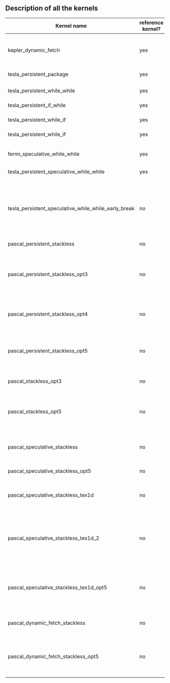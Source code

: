 ## Description of all the kernels

| Kernel name          | reference kernel? | algorithm   | data structure     | cuda threads | implementation techniques                                | additional optimizations |
| -------------------- | ----------------- | ----------- | ------------------ | ------------ | -------------------------------------------------------- | ------------------------ |
| kepler_dynamic_fetch | yes               | stack-based | BVHLayout_Compact2 | persistent   | while-while, speculative traversal, dynamic ray-fetching |                          |
|tesla_persistent_package              | yes               | stack-based  | BVHLayout_AOS/SOA_AOS/SOA    | persistent     | package                                                        ||
| |  |  |  |  |  ||
|tesla_persistent_while_while               | yes               | stack-based  | BVHLayout_AOS/SOA_AOS/SOA    | persistent     | while-while                                                    ||
|tesla_persistent_if_while                | yes               | stack-based  | BVHLayout_AOS/SOA_AOS/SOA    | persistent     | if-while                                                       ||
|tesla_persistent_while_if                | yes               | stack-based  | BVHLayout_AOS/SOA_AOS/SOA    | persistent     | while-if                                                       ||
|tesla_persistent_while_if | yes | stack-based | BVHLayout_AOS/SOA_AOS/SOA | persistent | if-if ||
| |  |  |  |  |  ||
|fermi_speculative_while_while                 | yes               | stack-based  | BVHLayout_Compact            | non-persistent | while-while, speculative traversal                             ||
|tesla_persistent_speculative_while_while|  yes               | stack-based  | BVHLayout_AOS/SOA_AOS/SOA    | persistent     | while-while                                                    ||
|tesla_persistent_speculative_while_while_early_break | no                | stack-based  | BVHLayout_AOS/SOA_AOS/SOA    | persistent     | while-while                                                    |break traversal loop if more than 16 threads in a warp have found triangles or exited the loop|
| |  |  |  |  |  ||
|pascal_persistent_stackless            | no                | stackless    | BVHLayout_Stackless          | persistent     | if-if                                                          ||
|pascal_persistent_stackless_opt3          | no                | stackless    | BVHLayout_Stackless          | persistent     | if-if                                                          |branch elemination (no performance difference -> probably done by compiler)|
|pascal_persistent_stackless_opt4          | no                | stackless    | BVHLayout_Stackless          | persistent     | if-if                                                          |ray-independent traversal order|
|pascal_persistent_stackless_opt5           | no                | stackless    | BVHLayout_Stackless          | persistent     | if-if                                                          |ray-independent traversal order, removed register spilling|
|pascal_stackless_opt3                   | no                | stackless    | BVHLayout_Stackless          | non-persistent | if-if                                                          |branch elemination|
|pascal_stackless_opt5                   | no                | stackless    | BVHLayout_Stackless          | non-persistent | if-if                                                          |ray-independent traversal order, removed register spilling|
| |  |  |  |  |  ||
|pascal_speculative_stackless             | no                | stackless    | BVHLayout_Compact_Stackless  | non-persistent | while-while, speculative traversal                             ||
|pascal_speculative_stackless_opt5        | no                | stackless    | BVHLayout_Compact_Stackless  | non-persistent | while-while, speculative traversal                             |ray-independent traversal order|
|pascal_speculative_stackless_tex1d        | no                | stackless    | BVHLayout_Compact2_Stackless | non-persistent | while-while, speculative traversal                             |(tex1Dfetch)|
|pascal_speculative_stackless_tex1d_2       | no                | stackless    | BVHLayout_Compact2_Stackless | non-persistent | while-while, speculative traversal                             |(tex1Dfetch), removed boolean indicator signaling that a SIMD lane has found a leaf (like in dynamic fetch)|
|pascal_speculative_stackless_tex1d_opt5    | no                | stackless    | BVHLayout_Compact2_Stackless | non-persistent | while-while, speculative traversal                             |(tex1Dfetch), rm bool, ray-independent traversal order|
| |  |  |  |  |  ||
|pascal_dynamic_fetch_stackless           | no                | stackless    | BVHLayout_Compact2_Stackless | persistent | while-while, speculative traversal, dynamic ray-fetching           |(tex1Dfetch)|
|pascal_dynamic_fetch_stackless_opt5        | no                | stackless    | BVHLayout_Compact2_Stackless | persistent | while-while, speculative traversal, dynamic ray-fetching           |(tex1Dfetch), ray-independent traversal order|
| |  |  |  |  |  ||
| |  |  |  |  |  ||

